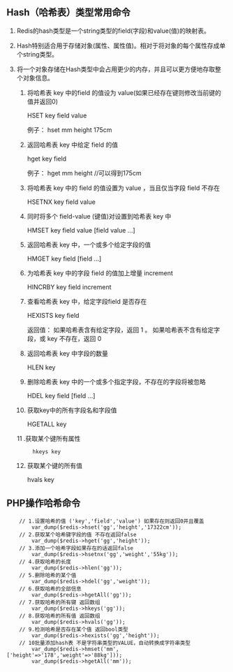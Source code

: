 ## Hash（哈希表）类型常用命令

1. Redis的hash类型是一个string类型的field(字段)和value(值)的映射表。

2. Hash特别适合用于存储对象(属性、属性值)。相对于将对象的每个属性存成单个string类型。

3. 将一个对象存储在Hash类型中会占用更少的内存，并且可以更方便地存取整个对象信息。



   1. 将哈希表 key 中的field 的值设为 value(如果已经存在键则修改当前键的值并返回0)

       HSET  key field value

       例子：  hset mm  height  175cm

   2. 返回哈希表 key 中给定 field 的值

		hget key field

       例子：  hget mm height  //可以得到175cm

   3. 将哈希表 key 中的 field 的值设置为 value ，当且仅当字段 field 不存在

		HSETNX key field value

   4. 同时将多个 field-value (键值)对设置到哈希表 key 中

		HMSET key field value [field value ...]

   5. 返回哈希表 key 中，一个或多个给定字段的值

		HMGET key field [field ...]

   6. 为哈希表 key 中的字段 field 的值加上增量 increment

       	HINCRBY key field increment

   7. 查看哈希表 key 中，给定字段field 是否存在

		HEXISTS key field

		返回值：
			如果哈希表含有给定字段，返回 1 。
			如果哈希表不含有给定字段，或 key 不存在，返回 0

   8. 返回哈希表 key 中字段的数量
	   
		HLEN key

   9. 删除哈希表 key 中的一个或多个指定字段，不存在的字段将被忽略

		HDEL key field [field ...]

   10. 获取key中的所有字段名和字段值
		  
		HGETALL key

	11 .获取某个键所有属性
	
			hkeys key

	12. 获取某个键的所有值

		hvals  key


## PHP操作哈希命令 ##

		// 1.设置哈希的值 ('key','field','value') 如果存在则返回0并且覆盖
			var_dump($redis->hset('gg','height','17322cm'));
		// 2.获取某个哈希键字段的值 不存在返回false
			var_dump($redis->hget('gg','height'));
		// 3.添加一个哈希字段如果存在的话返回false
			var_dump($redis->hsetnx('gg','weight','55kg'));
		// 4.获取哈希的长度
			var_dump($redis->hlen('gg'));
		// 5.删除哈希的某个值
			var_dump($redis->hdel('gg','weight'));
		// 6.获取哈希的全部信息
			var_dump($redis->hgetAll('gg'));
		// 7.获取哈希的所有键 返回数组
			var_dump($redis->hkeys('gg'));
		// 8.获取哈希的所有值 返回数组
			var_dump($redis->hvals('gg'));
		// 9.检测哈希是否存在某个值 返回bool类型
			var_dump($redis->hexists('gg','height'));
		// 10批量添加hash表 不是字符串类型的VALUE，自动转换成字符串类型
			var_dump($redis->hmset('mm',['height'=>'178','weight'=>'88kg']));
			var_dump($redis->hgetAll('mm'));                                                                    
		 